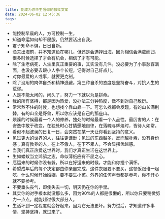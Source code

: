 ```yaml
---
title: 能成为你毕生信仰的救赎文案
date: 2024-06-02 12:45:36
tags:
---
```


* 能控制早晨的人，方可控制一生。
* 知道命运如何却不屈服，仍然要活出自我。
* 君子知命不惧，日日自新。
* 渔夫出海前，并不知道鱼在哪儿，但还是会选择出海，因为相信会满载而归，很多时候选择了才会有机会，相信了才有可能。
* 除了生老病死，人生里真正重要的事，其实没有几件。没必要为了小事愁容满面，也没必要去跟小人争个长短，记得对自己好点儿。
* 对你最爱的人或事，就要更克制。
* 除了没用的肉体自杀和精神逃避，第三种自杀的态度是坚持奋斗，对抗人生的荒谬。
* 人是不能太闲的，闲久了，努力一下就以为是拼命。
* 我的所有坚持，都是因为热爱，没办法三分钟热度，做不到对自己敷衍。
* 常常熬不住的时候，也想找个靠山靠一下。可怎么找都会发现，有的山长满荆棘，有的山全是野兽，所以你应该是自己的那座山。
* 烦躁的时候最看一个人的修养，独处的时候最看一个人品性。最厉害的人：在安逸中敢于改变，在独处时心甘情愿地自律，在落魄与辉煌时，皆待人如常。
* 看似不起波澜的日复一日，会突然在某一天让你看到坚持的意义。
* 见过更大的世界的人，往往更谦逊；见过的东西越多，反而越朴素，没有身份感；真有教养的人，在上不傲人，在下不卑人，不会显摆优越感。
* 当我们真正热爱这世界时，我们才真正生活在这世界上。
* 生如蝼蚁当立鸿鹄之志，命似薄纸应有不屈之心。
* 厄运来的时候你没有躲，所以在好运来的时候，才能和你撞个满怀。
* 希望成年后的每个决定都由你亲自完成，这件衣服要不要买，这顿饭跟谁一起吃，什么时候开始婚姻，要不要生小孩。外界的任何声音都是参考，你不开心就不要参考。
* 不要垂头丧气，即使失去一切，明天仍在你的手里。
* 其实你的对手根本就没那么多，因为90%的人都是很懒的，所以你只要稍微努力一点点，就能超过很大部分人。
* 生活坏到一定程度就会好起来，因为它无法更坏。努力过后，才知道许多事情，坚持坚持，就过来了。